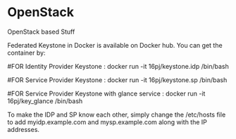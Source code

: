 # OpenStack
OpenStack based Stuff


Federated Keystone in Docker is available on Docker hub. You can get the container by:

#FOR Identity Provider Keystone : 
docker run -it 16pj/keystone.idp /bin/bash

#FOR Service Provider Keystone : 
docker run -it 16pj/keystone.sp /bin/bash

#FOR Service Provider Keystone with glance service : 
docker run -it 16pj/key_glance /bin/bash

To make the IDP and SP know each other, simply change the /etc/hosts file to add myidp.example.com and mysp.example.com along with the IP addresses.
